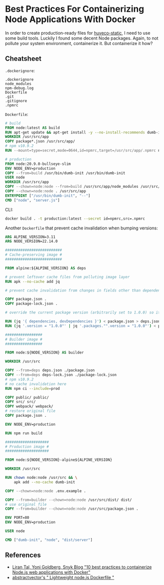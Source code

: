 # Best Practices For Containerizing Node Applications With Docker

<!-- tl;dr starts -->

In order to create production-ready files for [huveco-static](https://github.com/Silverbullet069/huveco-static), I need to use some build tools. Luckily I found some decent Node packages. Again, to not pollute your system environment, containerize it. But containerize it how?

<!-- tl;dr ends -->

## Cheatsheet

`.dockerignore`:

```dockerignore
.dockerignore
node_modules
npm-debug.log
Dockerfile
.git
.gitignore
.npmrc
```

`Dockerfile`:

```Dockerfile
# build
FROM node:latest AS build
RUN apt-get update && apt-get install -y --no-install-recommends dumb-init
WORKDIR /usr/src/app
COPY package*.json /usr/src/app/
# npm v10.9.2
RUN --mount=type=secret,mode=0644,id=npmrc,target=/usr/src/app/.npmrc npm ci --include=prod

# production
FROM node:20.9.0-bullseye-slim
ENV NODE_ENV=production
COPY --from=build /usr/bin/dumb-init /usr/bin/dumb-init
USER node
WORKDIR /usr/src/app
COPY --chown=node:node --from=build /usr/src/app/node_modules /usr/src/app/node_modules
COPY --chown=node:node . /usr/src/app
ENTRYPOINT ["/usr/bin/dumb-init", "--"]
CMD ["node", "server.js"]
```

CLI:

```sh
docker build . -t production:latest --secret id=npmrc,src=.npmrc
```

Another `Dockerfile` that prevent cache invalidation when bumping versions:

```Dockerfile
ARG ALPINE_VERSION=3.11
ARG NODE_VERSION=22.14.0

##########################
# Cache-preserving image #
##########################

FROM alpine:${ALPINE_VERSION} AS deps

# prevent leftover cache files from polluting image layer
RUN apk --no-cache add jq

# prevent cache invalidation from changes in fields other than dependencies

COPY package.json .
COPY package-lock.json .

# override the current package version (arbitrarily set to 1.0.0) so it doesn't invalidate the build cache later

RUN (jq '{ dependencies, devDependencies }') < package.json > deps.json
RUN (jq '.version = "1.0.0"' | jq '.packages."".version = "1.0.0"') < package-lock.json > deps-lock.json

#################
# Builder image #
#################

FROM node:${NODE_VERSION} AS builder

WORKDIR /usr/src

COPY --from=deps deps.json ./package.json
COPY --from=deps deps-lock.json ./package-lock.json
# npm v10.9.2
# no cache invalidation here
RUN npm ci --include=prod

COPY public/ public/
COPY src/ src/
COPY webpack/ webpack/
# restore original file
COPY package.json .

ENV NODE_ENV=production

RUN npm run build

####################
# Production image #
####################

FROM node:${NODE_VERSION}-alpine${ALPINE_VERSION}

WORKDIR /usr/src

RUN chown node:node /usr/src && \
    apk add --no-cache dumb-init

COPY --chown=node:node .env.example .

COPY --from=builder --chown=node:node /usr/src/dist/ dist/
# use original file
COPY --from=builder --chown=node:node /usr/src/package.json .

ENV PORT=80
ENV NODE_ENV=production

USER node

CMD ["dumb-init", "node", "dist/server"]
```

## References

- [Liran Tal, Yoni Goldberg, Snyk Blog "10 best practices to containerize Node.js web applications with Docker"](https://snyk.io/blog/10-best-practices-to-containerize-nodejs-web-applications-with-docker/)
- [abstractvector's " Lightweight node.js Dockerfile "](https://gist.github.com/abstractvector/ed3f892ec0114e28b3d6dcdc4c39b1f2)

<!-- TODO: read https://snyk.io/blog/ten-npm-security-best-practices/ -->
